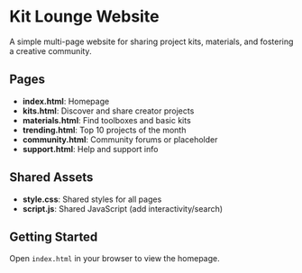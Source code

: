 # Kit Lounge Website

A simple multi-page website for sharing project kits, materials, and fostering a creative community.

## Pages

- **index.html**: Homepage
- **kits.html**: Discover and share creator projects
- **materials.html**: Find toolboxes and basic kits
- **trending.html**: Top 10 projects of the month
- **community.html**: Community forums or placeholder
- **support.html**: Help and support info

## Shared Assets

- **style.css**: Shared styles for all pages
- **script.js**: Shared JavaScript (add interactivity/search)

## Getting Started

Open `index.html` in your browser to view the homepage.
